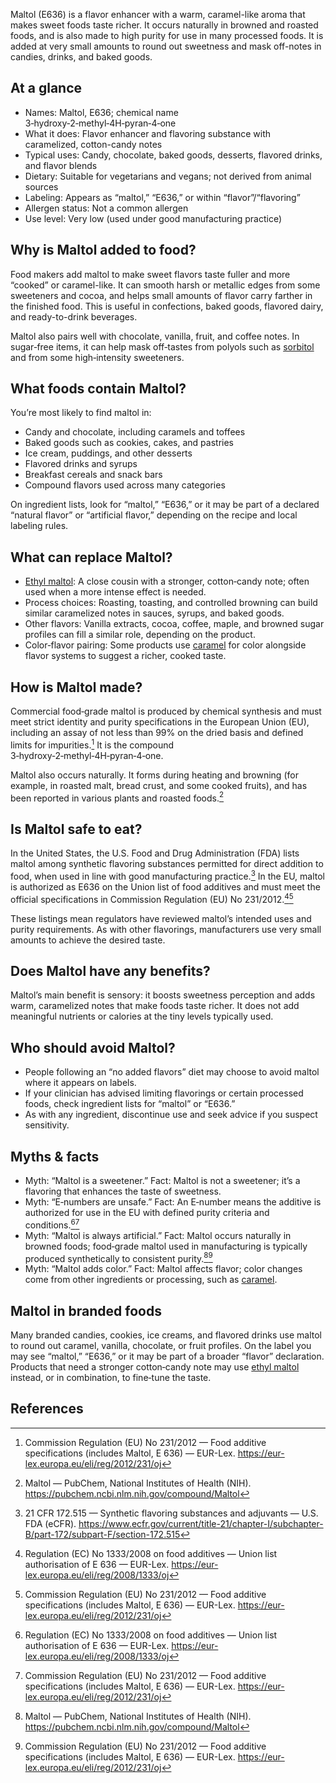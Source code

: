 Maltol (E636) is a flavor enhancer with a warm, caramel-like aroma that makes sweet foods taste richer. It occurs naturally in browned and roasted foods, and is also made to high purity for use in many processed foods. It is added at very small amounts to round out sweetness and mask off-notes in candies, drinks, and baked goods.

<!--more-->

## At a glance
- Names: Maltol, E636; chemical name 3‑hydroxy‑2‑methyl‑4H‑pyran‑4‑one
- What it does: Flavor enhancer and flavoring substance with caramelized, cotton-candy notes
- Typical uses: Candy, chocolate, baked goods, desserts, flavored drinks, and flavor blends
- Dietary: Suitable for vegetarians and vegans; not derived from animal sources
- Labeling: Appears as “maltol,” “E636,” or within “flavor”/“flavoring”
- Allergen status: Not a common allergen
- Use level: Very low (used under good manufacturing practice)

## Why is Maltol added to food?
Food makers add maltol to make sweet flavors taste fuller and more “cooked” or caramel-like. It can smooth harsh or metallic edges from some sweeteners and cocoa, and helps small amounts of flavor carry farther in the finished food. This is useful in confections, baked goods, flavored dairy, and ready-to-drink beverages.

Maltol also pairs well with chocolate, vanilla, fruit, and coffee notes. In sugar‑free items, it can help mask off‑tastes from polyols such as [sorbitol](/e420-sorbitol) and from some high‑intensity sweeteners.

## What foods contain Maltol?
You’re most likely to find maltol in:
- Candy and chocolate, including caramels and toffees
- Baked goods such as cookies, cakes, and pastries
- Ice cream, puddings, and other desserts
- Flavored drinks and syrups
- Breakfast cereals and snack bars
- Compound flavors used across many categories

On ingredient lists, look for “maltol,” “E636,” or it may be part of a declared “natural flavor” or “artificial flavor,” depending on the recipe and local labeling rules.

## What can replace Maltol?
- [Ethyl maltol](/e637-ethyl-maltol): A close cousin with a stronger, cotton‑candy note; often used when a more intense effect is needed.
- Process choices: Roasting, toasting, and controlled browning can build similar caramelized notes in sauces, syrups, and baked goods.
- Other flavors: Vanilla extracts, cocoa, coffee, maple, and browned sugar profiles can fill a similar role, depending on the product.
- Color‑flavor pairing: Some products use [caramel](/e150-caramel) for color alongside flavor systems to suggest a richer, cooked taste.

## How is Maltol made?
Commercial food‑grade maltol is produced by chemical synthesis and must meet strict identity and purity specifications in the European Union (EU), including an assay of not less than 99% on the dried basis and defined limits for impurities.[^2] It is the compound 3‑hydroxy‑2‑methyl‑4H‑pyran‑4‑one.

Maltol also occurs naturally. It forms during heating and browning (for example, in roasted malt, bread crust, and some cooked fruits), and has been reported in various plants and roasted foods.[^3]

## Is Maltol safe to eat?
In the United States, the U.S. Food and Drug Administration (FDA) lists maltol among synthetic flavoring substances permitted for direct addition to food, when used in line with good manufacturing practice.[^1] In the EU, maltol is authorized as E636 on the Union list of food additives and must meet the official specifications in Commission Regulation (EU) No 231/2012.[^4][^2]

These listings mean regulators have reviewed maltol’s intended uses and purity requirements. As with other flavorings, manufacturers use very small amounts to achieve the desired taste.

## Does Maltol have any benefits?
Maltol’s main benefit is sensory: it boosts sweetness perception and adds warm, caramelized notes that make foods taste richer. It does not add meaningful nutrients or calories at the tiny levels typically used.

## Who should avoid Maltol?
- People following an “no added flavors” diet may choose to avoid maltol where it appears on labels.
- If your clinician has advised limiting flavorings or certain processed foods, check ingredient lists for “maltol” or “E636.”
- As with any ingredient, discontinue use and seek advice if you suspect sensitivity.

## Myths & facts
- Myth: “Maltol is a sweetener.” Fact: Maltol is not a sweetener; it’s a flavoring that enhances the taste of sweetness.
- Myth: “E‑numbers are unsafe.” Fact: An E‑number means the additive is authorized for use in the EU with defined purity criteria and conditions.[^4][^2]
- Myth: “Maltol is always artificial.” Fact: Maltol occurs naturally in browned foods; food‑grade maltol used in manufacturing is typically produced synthetically to consistent purity.[^3][^2]
- Myth: “Maltol adds color.” Fact: Maltol affects flavor; color changes come from other ingredients or processing, such as [caramel](/e150-caramel).

## Maltol in branded foods
Many branded candies, cookies, ice creams, and flavored drinks use maltol to round out caramel, vanilla, chocolate, or fruit profiles. On the label you may see “maltol,” “E636,” or it may be part of a broader “flavor” declaration. Products that need a stronger cotton‑candy note may use [ethyl maltol](/e637-ethyl-maltol) instead, or in combination, to fine‑tune the taste.

## References
[^1]: 21 CFR 172.515 — Synthetic flavoring substances and adjuvants — U.S. FDA (eCFR). https://www.ecfr.gov/current/title-21/chapter-I/subchapter-B/part-172/subpart-F/section-172.515
[^2]: Commission Regulation (EU) No 231/2012 — Food additive specifications (includes Maltol, E 636) — EUR-Lex. https://eur-lex.europa.eu/eli/reg/2012/231/oj
[^3]: Maltol — PubChem, National Institutes of Health (NIH). https://pubchem.ncbi.nlm.nih.gov/compound/Maltol
[^4]: Regulation (EC) No 1333/2008 on food additives — Union list authorisation of E 636 — EUR-Lex. https://eur-lex.europa.eu/eli/reg/2008/1333/oj

